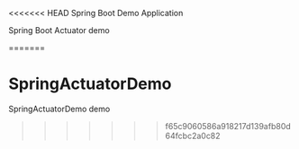 <<<<<<< HEAD
Spring Boot Demo Application

Spring Boot Actuator demo


=======
# SpringActuatorDemo
SpringActuatorDemo demo
>>>>>>> f65c9060586a918217d139afb80d64fcbc2a0c82

